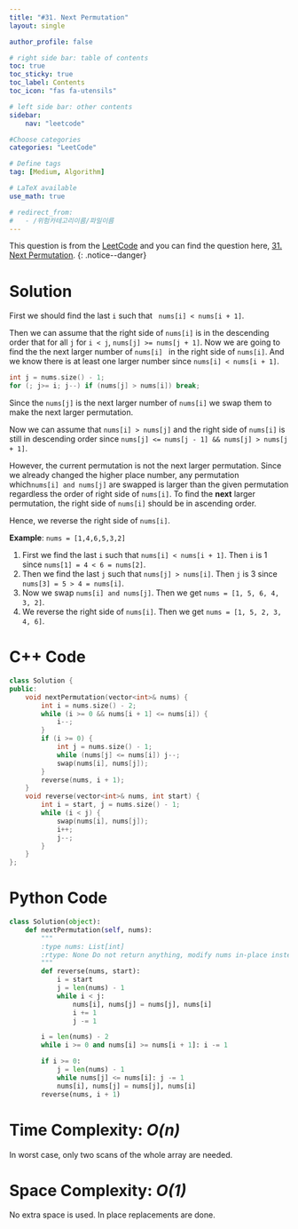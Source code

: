 ```yaml
---
title: "#31. Next Permutation"
layout: single

author_profile: false

# right side bar: table of contents
toc: true
toc_sticky: true
toc_label: Contents
toc_icon: "fas fa-utensils"

# left side bar: other contents
sidebar:
    nav: "leetcode"

#Choose categories
categories: "LeetCode"

# Define tags
tag: [Medium, Algorithm]

# LaTeX available
use_math: true

# redirect_from:
#   - /위험카테고리이름/파일이름
---
```


This question is from the [LeetCode](https://leetcode.com) and you can find the question here, [31. Next Permutation](https://leetcode.com/problems/next-permutation/).
{: .notice--danger}

# Solution
First we should find the last `i` such that ` nums[i] < nums[i + 1]`.

Then we can assume that the right side of `nums[i]` is in the descending order that for all `j` for `i < j`, `nums[j] >= nums[j + 1]`. Now we are going to find the the next larger number of `nums[i] ` in the right side of `nums[i]`. And we know there is at least one larger number since `nums[i] < nums[i + 1]`.
~~~c++
int j = nums.size() - 1;
for (; j>= i; j--) if (nums[j] > nums[i]) break;
~~~

Since the `nums[j]` is the next larger number of `nums[i]` we swap them to make the next larger permutation.

Now we can assume that `nums[i] > nums[j]` and the right side of `nums[i]` is still in descending order since `nums[j] <= nums[j - 1] && nums[j] > nums[j + 1]`.

However, the current permutation is not the next larger permutation. Since we already changed the higher place number, any permutation which`nums[i] and nums[j]` are swapped is larger than the given permutation regardless the order of right side of `nums[i]`. To find the **next** larger permutation, the right side of `nums[i]` should be in ascending order.

Hence, we reverse the right side of `nums[i]`.

**Example**: `nums = [1,4,6,5,3,2]`

1. First we find the last `i` such that `nums[i] < nums[i + 1]`. Then `i` is 1 since `nums[1] = 4 < 6 = nums[2]`.
2. Then we find the last `j` such that `nums[j] > nums[i]`. Then `j` is 3 since `nums[3] = 5 > 4 = nums[i]`.
3. Now we swap `nums[i] and nums[j]`. Then we get `nums = [1, 5, 6, 4, 3, 2]`.
4. We reverse the right side of `nums[i]`. Then we get `nums = [1, 5, 2, 3, 4, 6]`.

# C++ Code
```c++
class Solution {
public:
    void nextPermutation(vector<int>& nums) {
        int i = nums.size() - 2;
        while (i >= 0 && nums[i + 1] <= nums[i]) {
            i--;
        }
        if (i >= 0) {
            int j = nums.size() - 1;
            while (nums[j] <= nums[i]) j--;
            swap(nums[i], nums[j]);
        }
        reverse(nums, i + 1);
    }
    void reverse(vector<int>& nums, int start) {
        int i = start, j = nums.size() - 1;
        while (i < j) {
            swap(nums[i], nums[j]);
            i++;
            j--;
        }
    }
};
```

# Python Code
~~~python
class Solution(object):
    def nextPermutation(self, nums):
        """
        :type nums: List[int]
        :rtype: None Do not return anything, modify nums in-place instead.
        """
        def reverse(nums, start):
            i = start
            j = len(nums) - 1
            while i < j:
                nums[i], nums[j] = nums[j], nums[i]
                i += 1
                j -= 1

        i = len(nums) - 2
        while i >= 0 and nums[i] >= nums[i + 1]: i -= 1

        if i >= 0:
            j = len(nums) - 1
            while nums[j] <= nums[i]: j -= 1
            nums[i], nums[j] = nums[j], nums[i]
        reverse(nums, i + 1)
~~~

# Time Complexity: *$O(n)$*
In worst case, only two scans of the whole array are needed.

# Space Complexity: *$O(1)$*
No extra space is used. In place replacements are done.
